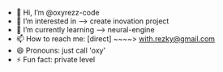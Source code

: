 - 👋 Hi, I’m @oxyrezz-code
- 👀 I’m interested in --> create inovation project
- 🌱 I’m currently learning --> neural-engine
- 📫 How to reach me: [direct] ~~~~> with.rezky@gmail.com
- 😄 Pronouns: just call 'oxy'
- ⚡ Fun fact: private level

<!---
oxyrezz-code/oxyrezz-code is a ✨ special ✨ repository because its `README.md` (this file) appears on your GitHub profile.
You can click the Preview link to take a look at your changes.
--->

